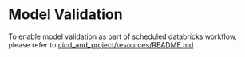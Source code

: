 # Model Validation
To enable model validation as part of scheduled databricks workflow, please refer to [cicd_and_project/resources/README.md](../resources/README.md)
